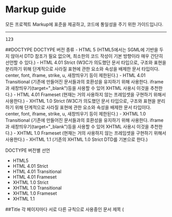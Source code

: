 # Markup guide
<p>모든 프로젝트 Markup에 표준을 제공하고, 코드에 통일성을 주기 위한 가이드입니다.</p>
<hr />
<pre>123</pre>
##DOCTYPE
DOCTYPE 버전 종류
- HTML 5 (HTML5에서는 SGML에 기반을 두지 않아서 DTD 참조가 필요 없으며, 최소한의 코드 작성이 기본 방향이라 매우 간단히 선언할 수 있다.)
- HTML 4.01 Strict (W3C가 의도했던 문서 타입으로, 구조와 표현을 분리하기 위해 단계적으로 사라질 표현에 관한 요소와 속성을 배제한 문서 타입이다. center, font, iframe, strike, u, 새창띄우기 등이 제한된다.)
- HTML 4.01 Transitional (기존에 만들어진 문서들과의 호환성을 유지하기 위해 사용한다. iframe과 새창띄우기(target="_blank")등을 사용할 수 있어 XHTML 사용시 이것을 추천한다.)
- HTML 4.01 Frameset (현재는 거의 사용하지 않는 프레임셋을 구현하기 위해서 사용한다.)
- XHTML 1.0 Strict (W3C가 의도했던 문서 타입으로, 구조와 표현을 분리하기 위해 단계적으로 사라질 표현에 관한 요소와 속성을 배제한 문서 타입이다. center, font, iframe, strike, u, 새창띄우기 등이 제한된다.)
- XHTML 1.0 Transitional (기존에 만들어진 문서들과의 호환성을 유지하기 위해 사용한다. iframe과 새창띄우기(target="_blank")등을 사용할 수 있어 XHTML 사용시 이것을 추천한다.)
- XHTML 1.0 Frameset (현재는 거의 사용하지 않는 프레임셋을 구현하기 위해서 사용한다.)
- XHTML 1.1 (기존의 XHTML 1.0 Strict DTD를 기본으로 한다.)

DOCTYPE 버전별 선언
- HTML5 <!DOCTYPE html>
- HTML 4.01 Strict <!DOCTYPE html PUBLIC "-//W3C//DTD HTML 4.01//EN" "http://www.w3.org/TR/html4/strict.dtd">
- HTML 4.01 Transitional <!DOCTYPE html PUBLIC "-//W3C//DTD HTML 4.01 Transitional//EN" "http://www.w3.org/TR/html4/loose.dtd">
- HTML 4.01 Frameset <!DOCTYPE html PUBLIC "-//W3C//DTD HTML 4.01 Frameset//EN" "http://www.w3.org/TR/html4/frameset.dtd">
- XHTML 1.0 Strict <!DOCTYPE html PUBLIC "-//W3C//DTD XHTML 1.0 Strict//EN" "http://www.w3.org/TR/xhtml1-strict.dtd">
- XHTML 1.0 Transitional <!DOCTYPE html PUBLIC "-//W3C//DTD XHTML 1.0 Transitional//EN" "http://www.w3.org/TR/xhtml1-transitional.dtd">
- XHTML 1.0 Frameset <!DOCTYPE html PUBLIC "-//W3C//DTD XHTML 1.0 Frameset//EN" "http://www.w3.org/TR/xhtml1-frameset.dtd">
- XHTML 1.1 <!DOCTYPE html PUBLIC "-//W3C//DTD XHTML 1.1//EN" "http://www.w3.org/TR/xhtml11/DTD/xhtml11.dtd">

##Title
각 페이지마다 서로 다른 규칙으로 사용중인 문서 제목 (<title> 태그) 규칙을 일원화함으로써, 서비스 통일성을 높이고 사내 검색 엔진에 대한 최적화를 꾀한다. 또한 문서 제목에 컨텐츠 제목을 포함시킴으로써, 외부 검색서비스에서 해당 컨텐츠의 노출이 더 잘될 수 있도록 한다.
기본 규칙 : 컨텐츠 제목 - 하위 섹션명 | 서비스명

##Meta
meta 태그는 메타태그는 웹 서버와 웹 브라우저간에 상호 교환되는 정보를 정의하는데 사용한다.

meta 태그의 속성
- http-equiv="항목명" (웹 브라우저가 서버에 명령을 내리는 속성으로 name 속성을 대신하여 사용될 수 있으며, HTML 문서가 응답 헤더와 함께 웹 서버로부터 웹 브라우저에 전송되었을 때에만 의미를 갖음.)
- content="정보값" (meta 정보의 내용을 지정한다.)
- name="정보 이름" (몇 개의 meta 정보의 이름을 정할 수 있으며 지정하지 않으면 http-equiv 와 같은 기능을 한다.)

meta 태그의 종류
